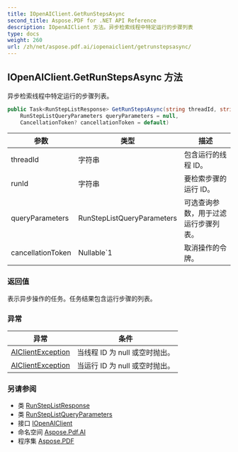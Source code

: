 ```yaml
---
title: IOpenAIClient.GetRunStepsAsync
second_title: Aspose.PDF for .NET API Reference
description: IOpenAIClient 方法。异步检索线程中特定运行的步骤列表
type: docs
weight: 260
url: /zh/net/aspose.pdf.ai/iopenaiclient/getrunstepsasync/
---
```

## IOpenAIClient.GetRunStepsAsync 方法

异步检索线程中特定运行的步骤列表。

```csharp
public Task<RunStepListResponse> GetRunStepsAsync(string threadId, string runId, 
    RunStepListQueryParameters queryParameters = null, 
    CancellationToken? cancellationToken = default)
```

| 参数 | 类型 | 描述 |
| --- | --- | --- |
| threadId | 字符串 | 包含运行的线程 ID。 |
| runId | 字符串 | 要检索步骤的运行 ID。 |
| queryParameters | RunStepListQueryParameters | 可选查询参数，用于过滤运行步骤列表。 |
| cancellationToken | Nullable`1 | 取消操作的令牌。 |

### 返回值

表示异步操作的任务。任务结果包含运行步骤的列表。

### 异常

| 异常 | 条件 |
| --- | --- |
| [AIClientException](../../aiclientexception/) | 当线程 ID 为 null 或空时抛出。 |
| [AIClientException](../../aiclientexception/) | 当运行 ID 为 null 或空时抛出。 |

### 另请参阅

* 类 [RunStepListResponse](../../runsteplistresponse/)
* 类 [RunStepListQueryParameters](../../runsteplistqueryparameters/)
* 接口 [IOpenAIClient](../)
* 命名空间 [Aspose.Pdf.AI](../../../aspose.pdf.ai/)
* 程序集 [Aspose.PDF](../../../)